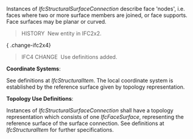 Instances of _IfcStructuralSurfaceConnection_ describe face 'nodes', i.e. faces where two or more surface members are joined, or face supports. Face surfaces may be planar or curved.

> HISTORY&nbsp; New entity in IFC2x2.

{ .change-ifc2x4}
> IFC4 CHANGE&nbsp; Use definitions added.

****Coordinate Systems****:

See definitions at _IfcStructuralItem_. The local coordinate system is established by the reference surface given by topology representation.

****Topology Use Definitions****:

Instances of _IfcStructuralSurfaceConnection_ shall have a topology representation which consists of one _IfcFaceSurface_, representing the reference surface of the surface connection. See definitions at _IfcStructuralItem_ for further specifications.
